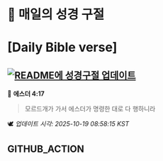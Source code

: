 # 🙏 매일의 성경 구절
# [Daily Bible verse]
## [![README에 성경구절 업데이트](https://github.com/DONGSUKA/first_test/actions/workflows/update-readme-bible.yml/badge.svg)](https://github.com/DONGSUKA/first_test/actions/workflows/update-readme-bible.yml)
<!-- START_BIBLE_VERSE -->
📖 **에스더 4:17**
> 모르드개가 가서 에스더가 명령한 대로 다 행하니라

🕊️ _업데이트 시각: 2025-10-19 08:58:15 KST_
  <!-- END_BIBLE_VERSE -->
## GITHUB_ACTION
